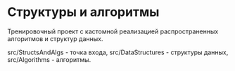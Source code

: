 # Структуры и алгоритмы

Тренировочный проект с кастомной реализацией распространенных алгоритмов и структур данных.

src/StructsAndAlgs - точка входа, src/DataStructures - структуры данных, src/Algorithms - алгоритмы.
